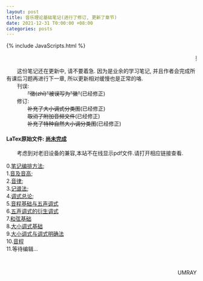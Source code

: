 ```yaml
---
layout: post
title: 音乐理论基础笔记(进行了修订, 更新了章节)
date: 2021-12-31 T0:00:00 +08:00
categories: posts
---
```


{% include JavaScripts.html %}

<marquee> 要写出曲呢! </marquee>  

&emsp;&emsp;这份笔记还在更新中, 请不要着急. 因为是业余的学习笔记, 并且作者会完成所有课后习题再进行下一章, 所以更新相对缓慢也是正常的咯.  
&emsp;&emsp;刊误:  
&emsp;&emsp;&emsp;&emsp;~~"徵(zhǐ)"被误写为"徽"~~(已经修正)  
&emsp;&emsp;修订:  
&emsp;&emsp;&emsp;&emsp;~~补充了大小调式分类图~~(已经修正)  
&emsp;&emsp;&emsp;&emsp;~~取消了附加音频文件~~(已经修正)  
&emsp;&emsp;&emsp;&emsp;~~补充了特种自然大小调分类图~~(已经修正)  

#### LaTex原始文件: [尚未完成](https://music.163.com/#/playlist?id=7077611946 "听听歌按钮") ####  

&emsp;&emsp;考虑到对老旧设备的兼容,本站不在线显示pdf文件.请打开相应链接查看.  


0.[笔记编排方法](/include/MTB/0.笔记编排方法.pdf);  
1.[音及音高](/include/MTB/1.音及音高.pdf);  
2.[音律](/include/MTB/2.音律.pdf);  
3.[记谱法](/include/MTB/3.记谱法.pdf);  
4.[调式总论](/include/MTB/4.调式总论.pdf);  
5.[音程基础与五声调式](/include/MTB/5.音程基础与五声调式.pdf)  
6.[五声调式的衍生调式](/include/MTB/6.五声调式的衍生调式.pdf)  
7.[和弦基础](/include/MTB/7.和弦基础.pdf)  
8.[大小调式基础](/include/MTB/8.大小调式基础.pdf)  
9.[大小调式与调式明确法](/include/MTB/9.大小各调与调式明确法.pdf)  
10.[音程](/include/MTB/10.音程.pdf)  
11.等待编辑...  

&emsp;&emsp;
<p align="right">UMRAY</p>
